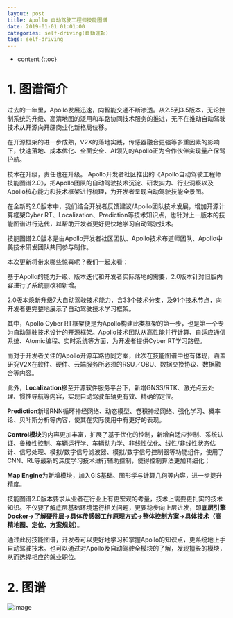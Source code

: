 ```yaml
---
layout: post
title: Apollo 自动驾驶工程师技能图谱
date: 2019-01-01 01:01:00
categories: self-driving(自動運転)
tags: self-driving
---
```

* content
{:toc}

# 1. 图谱简介

过去的一年里，Apollo发展迅速，向智能交通不断渗透。从2.5到3.5版本，无论控制系统的升级、高清地图的泛用和车路协同技术服务的推进，无不在推动自动驾驶技术从开源向开辟商业化新格局位移。

在开源框架的进一步成熟，V2X的落地实践，传感器融合更强等多重因素的影响下，快速落地、成本优化、全面安全、AI领先的Apollo正为合作伙伴实现量产保驾护航。 

技术在升级，责任也在升级。 Apollo开发者社区推出的《Apollo自动驾驶工程师技能图谱2.0》，把Apollo团队的自动驾驶技术沉淀、研发实力、行业洞察以及Apollo核心能力和技术框架进行梳理，为开发者呈现自动驾驶技能全景图。

在全新的2.0版本中，我们结合开发者反馈建议/Apollo团队技术发展，增加开源计算框架Cyber RT、Localization、Prediction等技术知识点，也针对上一版本的技能图谱进行迭代，以帮助开发者更好更快地学习自动驾驶技术。

技能图谱2.0版本是由Apollo开发者社区团队、Apollo技术布道师团队、Apollo中美技术研发团队共同参与制作。

本次更新将带来哪些惊喜呢？我们一起来看：

基于Apollo的能力升级、版本迭代和开发者实际落地的需要，2.0版本针对旧版内容进行了系统删改和新增。

2.0版本焕新升级7大自动驾驶技术能力，含33个技术分支，及91个技术节点，向开发者更完整地展示了自动驾驶技术学习框架。

其中，Apollo Cyber RT框架便是为Apollo构建此类框架的第一步，也是第一个专为自动驾驶技术设计的开源框架。Apollo技术团队从高性能并行计算、自适应通信系统、Atomic编程、实时系统等方面，为开发者提供Cyber RT学习路径。

而对于开发者关注的Apollo开源车路协同方案，此次在技能图谱中也有体现，涵盖研究V2X在软件、硬件、云端服务所必须的RSU／OBU、数据交换协议、数据融合等内容。

此外，**Localization**移至开源软件服务平台下，新增GNSS/RTK、激光点云处理、惯性导航等内容，实现自动驾驶车辆更有效、精确的定位。

**Prediction**新增RNN循环神经网络、动态模型、卷积神经网络、强化学习、概率论、贝叶斯分析等内容，使其在实际使用中有更好的表现。

**Control模块**的内容更加丰富，扩展了基于优化的控制，新增自适应控制、系统认证、鲁棒性控制、车辆运行学、车辆动力学、非线性优化、线性/非线性状态估计、信号处理、模拟/数字信号滤波器、模拟/数字信号控制器等功能组件，使用了CNN、RL等最新的深度学习技术进行辅助控制，使得控制算法更加精细化；

**Map Engine**为新增模块，加入GIS基础、图形学与计算几何等内容，进一步提升精度。

技能图谱2.0版本要求从业者在行业上有更宏观的考量，技术上需要更扎实的技术知识。不仅要了解底层基础环境运行相关问题，更要稳步向上层进发，即**底层引擎Docker→了解硬件层→具体传感器工作原理方式→整体控制方案→具体技术（高精地图、定位、方案规划）**。

通过此份技能图谱，开发者可以更好地学习和掌握Apollo的知识点，更系统地上手自动驾驶技术。也可以通过对Apollo及自动驾驶全模块的了解，发现擅长的模块，从而选择相应的就业职位。

# 2. 图谱

![image](https://user-images.githubusercontent.com/18595935/53459430-1a6a2e00-3a7d-11e9-85e6-e2fd485ab56e.png)

 